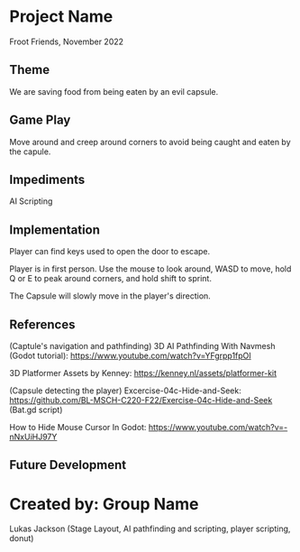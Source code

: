 # Project Name
Froot Friends, November 2022

## Theme
We are saving food from being eaten by an evil capsule.

## Game Play
Move around and creep around corners to avoid being caught and eaten by the capule.

## Impediments
AI Scripting

## Implementation
Player can find keys used to open the door to escape.

Player is in first person. Use the mouse to look around, WASD to move, hold Q or E to peak around corners, and hold shift to sprint.

The Capsule will slowly move in the player's direction.

## References
(Captule's navigation and pathfinding) 3D AI Pathfinding With Navmesh (Godot tutorial): https://www.youtube.com/watch?v=YFgrpp1fpOI

3D Platformer Assets by Kenney: https://kenney.nl/assets/platformer-kit

(Capsule detecting the player) Excercise-04c-Hide-and-Seek: https://github.com/BL-MSCH-C220-F22/Exercise-04c-Hide-and-Seek (Bat.gd script)

How to Hide Mouse Cursor In Godot: https://www.youtube.com/watch?v=-nNxUiHJ97Y
## Future Development

# Created by: Group Name
Lukas Jackson (Stage Layout, AI pathfinding and scripting, player scripting, donut)
